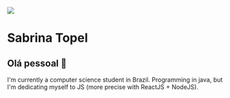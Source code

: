 <img width="auto" src="https://github.com/tgmarinho/tgmarinho/blob/master/banner.png">


# Sabrina Topel

## Olá pessoal 👋

I'm currently a computer science student in Brazil. Programming in java, but I'm dedicating myself to JS (more precise with ReactJS + NodeJS).
